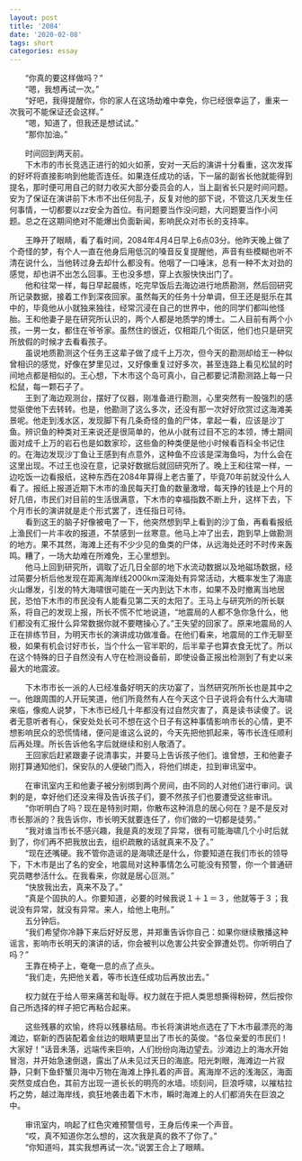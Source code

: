 ```yaml
---
layout: post
title: '2084'
date: '2020-02-08'
tags: short
categories: essay
---
```

　　“你真的要这样做吗？”<br>
　　“嗯，我想再试一次。”<br>
　　“好吧，我得提醒你，你的家人在这场劫难中幸免，你已经很幸运了，重来一次我可不能保证还会这样。”<br>
　　“嗯，知道了，但我还是想试试。”<br>
　　“那你加油。”<br>

　　时间回到两天前。<br>
　　下木市的市长竞选正进行的如火如荼，安对一天后的演讲十分看重，这次发挥的好坏将直接影响到他能否连任。如果连任成功的话，下一届的副省长他就能得到提名，那时便可用自己的财力收买大部分委员会的人，当上副省长只是时间问题。安为了保证在演讲前下木市不出任何乱子，反复对他的部下说，不管这几天发生任何事情，一切都要以zz安全为首位。有问题要当作没问题，大问题要当作小问题。总之在这期间绝对不能爆出负面新闻，影响民众对市长的支持率。<br>

　　王睁开了眼睛，看了看时间，2084年4月4日早上6点03分。他昨天晚上做了个奇怪的梦，有个人一直在他身后用低沉的嗓音反复提醒他，声音有些模糊也听不清在说什么，当他转过身去却什么都没有。他咽了一口唾沫，总有一种不太对劲的感觉，却也讲不出怎么回事。王也没多想，穿上衣服快快出门了。<br>
　　他和往常一样，每日早起晨练，吃完早饭后去海边进行地质勘测，然后回研究所记录数据，接着工作到深夜回家。虽然每天的任务十分单调，但王还是挺乐在其中的，毕竟他从小就独来独往，经常沉浸在自己的世界中，他的同学们都叫他怪胎。王和他妻子是在研究所认识的，两个人都是地质学的博士。二人目前有两个小孩，一男一女，都住在爷爷家。虽然住的很近，仅相距几个街区，他们也只是研究所放假的时候才去看看孩子。<br>
　　虽说地质勘测这个任务王这辈子做了成千上万次，但今天的勘测却给王一种似曾相识的感觉，好像在梦里见过，又好像重复过好多次，甚至连路上看见松鼠的时间地点都是相似的。王心想，下木市这个岛可真小，自己都要记清勘测路上每一只松鼠，每一颗石子了。<br>
　　王到了海边观测台，摆好了仪器，刚准备进行勘测，心里突然有一股强烈的感觉驱使他下去转转。也是，他勘测了这么多次，还没有那一次好好欣赏过这海滩美景呢。他走到浅水区，发现脚下有几条奇怪的鱼的尸体，拿起一看，应该是沙丁鱼。辨识鱼的种类对王来说还是很简单的，他从小就有过目不忘的本领，博士期间面对成千上万的岩石也是如数家珍，这些鱼的种类便是他小时候看百科全书记住的。在海边发现沙丁鱼让王感到有点意外，这种鱼不应该是深海鱼吗，为什么会在这里出现。不过王也没在意，记录好数据后就回研究所了。晚上王和往常一样，一边吃饭一边看报纸，这种东西在2084年算得上老古董了，毕竟70年前就没什么人看了。报纸上报道近期下木市的渔民每天打鱼的数量激增，每天挣的钱是上个月的好几倍，市民们对目前的生活很满意，下木市的幸福指数不断上升，这样下去，下个月市长的演讲就是走个形式罢了，连任指日可待。<br>
　　看到这王的脑子好像被电了一下，他突然想到早上看到的沙丁鱼，再看看报纸上渔民们一片丰收的报道，不禁感到一丝寒意。他马上冲了出去，跑到早上做勘测的地方。果不其然，海滩上还有不少少见的鱼类的尸体，从远海处还时不时传来轰鸣。糟了，一场大劫难在所难免，王心里想到。<br>
　　他马上回到研究所，调取了近几日全部的地下水流动数据以及地磁场数据，经过简要分析后他发现在距离海岸线2000km深海处有异常活动，大概率发生了海底火山爆发，引发的特大海啸很可能在一天内到达下木市，如果不及时撤离当地居民，恐怕下木市的市民没有人能看见第二天的太阳了。王马上与研究所的所长联系，将自己的发现上报，所长不慌不忙地说道，“地震局的人都不急你急什么，他们都没有汇报什么异常数据你就不要瞎操心了。”王失望的回家了。原来地震局的人正在排练节目，为明天市长的演讲成功做准备。在他们看来，地震局的工作无聊至极，如果有机会讨好市长，当个什么一官半职的，后半辈子也算衣食无忧了。所以在这个特殊的日子自然没有人守在检测设备前，即使设备正报出检测到了有史以来最大的地震波。<br>

　　下木市市长一派的人已经准备好明天的庆功宴了，当然研究所所长也是其中之一。他跟周围的人开玩笑道，他们所竟然有人在今天这个日子说将会有什么大海啸来临，像痴人说梦，下木市已经几十年都没有过自然灾害了，真是读书读傻了。说者无意听者有心，保安处处长可不想在这个日子有这种事情影响市长的心情，更不想影响民众的恐慌情绪，便问是谁这么说的，今天先把他抓起来，等市长连任顺利后再处理。所长告诉他名字后就继续和别人敬酒了。<br>
　　王回家后赶紧跟妻子说清事实，并要马上告诉孩子他们。谁曾想，王和他妻子刚打算通知他们，保安队的人便破门而入，将他们绑走，拉到审讯室中。<br>

　　在审讯室内王和他妻子被分别绑到两个房间，由不同的人对他们进行审问。讽刺的是，幸好他们还没来得及告诉孩子们，要不然孩子们也要遭受这些审讯。<br>
　　“你听明白了吗？现在是特别时期，你散布这种消息的居心何在？是不是反对市长那派的？我告诉你，市长明天就要连任了，你们做的一切都是徒劳。”<br>
　　“我对谁当市长不感兴趣，我是真的发现了异常，很有可能海啸几个小时后就到了，你们再不把我放出去，组织疏散的话就真来不及了。”<br>
　　“现在还嘴硬。我不管你造谣的是海啸还是什么，你要知道在我们市长的领导下，下木市是出了名的安全，地震局对这种事情怎么可能没有预警，你一个普通研究员瞎参活什么。在我看来，你就是居心叵测。”<br>
　　“快放我出去，真来不及了。”<br>
　　“真是个固执的人。你要知道，必要的时候我说１＋１＝３，他就等于３；我说没有异常，就没有异常。来人，给他上电刑。”<br>
　　五分钟后。<br>
　　“我们希望你冷静下来后好好反思，并郑重告诉你自己：如果你继续散播这种谣言，影响市长明天的演讲的话，你会被判以危害公共安全罪遭处罚。你听明白了吗？”<br>
　　王靠在椅子上，奄奄一息的点了点头。<br>
　　“我们走，先把他关着，等市长连任成功后再放出去。”<br>

　　权力就在于给人带来痛苦和耻辱。权力就在于把人类思想撕得粉碎，然后按你自己所选择的样子把它再粘合起来。<br>

　　这些残暴的欢愉，终将以残暴结局。市长将演讲地点选在了下木市最漂亮的海滩边，崭新的西装配着金丝边的眼睛更显出了市长的英俊。“各位亲爱的市民们！大家好！”话音未落，远端传来巨响，人们纷纷向海边望去。沙滩边上的海水开始冒泡，并开始急速倒退，露出了从未见过天日的海底。阳光刺眼，海滩边一片寂静，只剩下鱼虾蟹贝海中万物在海滩上挣扎着的声音。离海岸不远的浅海区，海面突然变成白色，其前方出现一道长长的明亮的水墙。顷刻间，巨浪呼啸，以摧枯拉朽之势，越过海岸线，疯狂地袭击着下木市，瞬时海滩上的人们都消失在巨浪之中。<br>

　　审讯室内，响起了红色灾难预警信号，王身后传来一个声音。<br>
　　“哎，真不知道你怎么想的，这次我是真的救不了你了。”<br>
　　“你知道吗，其实我想再试一次。”说罢王合上了眼睛。<br>
